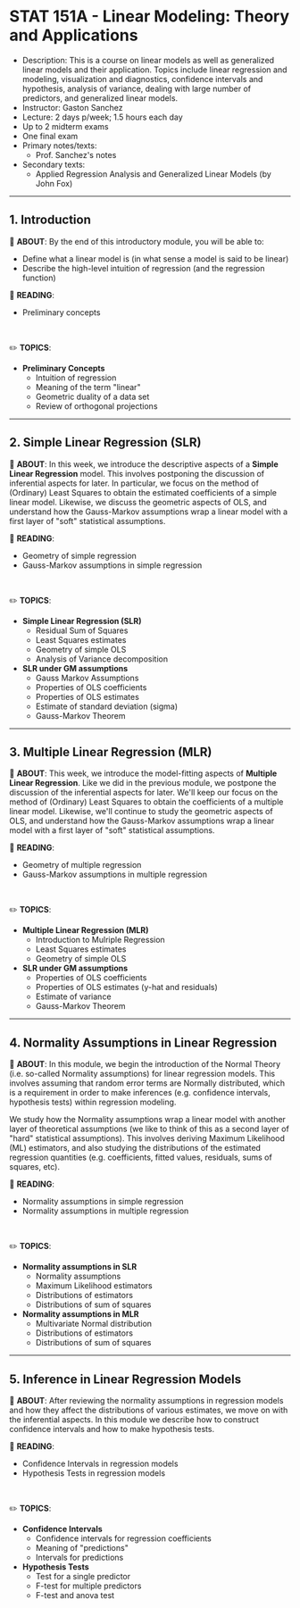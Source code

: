 # STAT 151A - Linear Modeling: Theory and Applications

- Description: This is a course on linear models as well as generalized linear models and their application. Topics include linear regression and modeling, visualization and diagnostics, confidence intervals and hypothesis, analysis of variance, dealing with large number of predictors, and generalized linear models.
- Instructor: Gaston Sanchez
- Lecture: 2 days p/week; 1.5 hours each day
- Up to 2 midterm exams
- One final exam
- Primary notes/texts:
    + Prof. Sanchez's notes
- Secondary texts: 
    + Applied Regression Analysis and Generalized Linear Models (by John Fox)
    

-----

## 1. Introduction

:card_index: __ABOUT__: By the end of this introductory module, you will be able to:

- Define what a linear model is (in what sense a model is said to be linear)
- Describe the high-level intuition of regression (and the regression function)


:book: __READING__: 
- Preliminary concepts

<br>

:pencil2: __TOPICS__:
+ __Preliminary Concepts__
	- Intuition of regression
	- Meaning of the term "linear"
	- Geometric duality of a data set
	- Review of orthogonal projections


-----

## 2. Simple Linear Regression (SLR)

:card_index: __ABOUT__: In this week, we introduce the descriptive aspects of a __Simple Linear Regression__ model. This involves postponing the discussion of inferential aspects for later. In particular, we focus on the method of (Ordinary) Least Squares to obtain the estimated coefficients of a simple linear model. Likewise, we discuss the geometric aspects of OLS, and understand how the Gauss-Markov assumptions wrap a linear model with a first layer of "soft" statistical assumptions.


:book: __READING__: 
- Geometry of simple regression
- Gauss-Markov assumptions in simple regression

<br>

:pencil2: __TOPICS__:
+ __Simple Linear Regression (SLR)__
  - Residual Sum of Squares
  - Least Squares estimates
  - Geometry of simple OLS
  - Analysis of Variance decomposition
+ __SLR under GM assumptions__
  - Gauss Markov Assumptions
  - Properties of OLS coefficients
  - Properties of OLS estimates
  - Estimate of standard deviation (sigma)
  - Gauss-Markov Theorem


-----

## 3. Multiple Linear Regression (MLR)

:card_index: __ABOUT__: This week, we introduce the model-fitting aspects of __Multiple Linear Regression__. Like we did in the previous module, we postpone the discussion of the inferential aspects for later. We'll keep our focus on the method of (Ordinary) Least Squares to obtain the coefficients of a multiple linear model. Likewise, we'll continue to study the geometric aspects of OLS, and understand how the Gauss-Markov assumptions wrap a linear model with a first layer of "soft" statistical assumptions.


:book: __READING__: 
- Geometry of multiple regression
- Gauss-Markov assumptions in multiple regression

<br>

:pencil2: __TOPICS__:
+ __Multiple Linear Regression (MLR)__
  - Introduction to Mulriple Regression
  - Least Squares estimates
  - Geometry of simple OLS
+ __SLR under GM assumptions__
  - Properties of OLS coefficients
  - Properties of OLS estimates (y-hat and residuals)
  - Estimate of variance
  - Gauss-Markov Theorem


-----

## 4. Normality Assumptions in Linear Regression

:card_index: __ABOUT__: In this module, we begin the introduction of the Normal Theory (i.e. so-called Normality assumptions) for linear regression models. This involves assuming that random error terms are Normally distributed, which is a requirement in order to make inferences (e.g. confidence intervals, hypothesis tests) within regression modeling.

We study how the Normality assumptions wrap a linear model with another layer of theoretical assumptions (we like to think of this as a second layer of "hard" statistical assumptions). This involves deriving Maximum Likelihood (ML) estimators, and also studying the distributions of the estimated regression quantities (e.g. coefficients, fitted values, residuals, sums of squares, etc).

:book: __READING__: 
- Normality assumptions in simple regression
- Normality assumptions in multiple regression

<br>

:pencil2: __TOPICS__:
+ __Normality assumptions in SLR__
  - Normality assumptions
  - Maximum Likelihood estimators
  - Distributions of estimators
  - Distributions of sum of squares
+ __Normality assumptions in MLR__
  - Multivariate Normal distribution
  - Distributions of estimators
  - Distributions of sum of squares


-----

## 5. Inference in Linear Regression Models

:card_index: __ABOUT__: After reviewing the normality assumptions in regression models and how they affect the distributions of various estimates, we move on with the inferential aspects. In this module we describe how to construct confidence intervals and how to make hypothesis tests.

:book: __READING__: 
- Confidence Intervals in regression models
- Hypothesis Tests in regression models

<br>

:pencil2: __TOPICS__:
+ __Confidence Intervals__
  - Confidence intervals for regression coefficients
  - Meaning of "predictions"
  - Intervals for predictions
+ __Hypothesis Tests__
  - Test for a single predictor
  - F-test for multiple predictors
  - F-test and anova test

